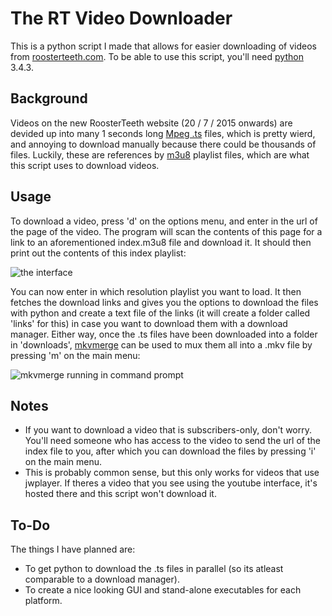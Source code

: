 # The RT Video Downloader
This is a python script I made that allows for easier downloading of videos from <a href="http://roosterteeth.com">roosterteeth.com</a>. To be able to use this script, you'll need <a href="https://www.python.org/">python</a> 3.4.3.
<h2>Background</h2>
Videos on the new RoosterTeeth website (20 / 7 / 2015 onwards) are devided up into many 1 seconds long <a href="https://en.wikipedia.org/wiki/MPEG_transport_stream">Mpeg .ts</a> files, which is pretty wierd, and annoying to download manually because there could be thousands of files. Luckily, these are references by <a href="https://en.wikipedia.org/wiki/M3U">m3u8</a> playlist files, which are what this script uses to download videos.
<h2>Usage</h2>
To download a video, press 'd' on the options menu, and enter in the url of the page of the video. The program will scan the contents of this page for a link to an aforementioned index.m3u8 file and download it. It should then print out the contents of this index playlist:

![the interface](https://cloud.githubusercontent.com/assets/13566135/9007141/86a35d86-37e2-11e5-886f-8fb73491d2c4.png)

You can now enter in which resolution playlist you want to load. It then fetches the download links and gives you the options to download the files with python and create a text file of the links (it will create a folder called 'links' for this) in case you want to download them with a download manager. Either way, once the .ts files have been downloaded into a folder in 'downloads', <a href="https://www.bunkus.org/videotools/mkvtoolnix/">mkvmerge</a> can be used to mux them all into a .mkv file by pressing 'm' on the main menu:

![mkvmerge running in command prompt](https://cloud.githubusercontent.com/assets/13566135/8977947/ca7e3194-36f1-11e5-937c-861846592bcc.png)

<h2>Notes</h2>

<ul>
<li>If you want to download a video that is subscribers-only, don't worry. You'll need someone who has access to the video to send the url of the index file to you, after which you can download the files by pressing 'i' on the main menu.
<li>This is probably common sense, but this only works for videos that use jwplayer. If theres a video that you see using the youtube interface, it's hosted there and this script won't download it.</li>
</ul>

<h2>To-Do</h2>

The things I have planned are:

<ul>
<li>To get python to download the .ts files in parallel (so its atleast comparable to a download manager).</li>
<li>To create a nice looking GUI and stand-alone executables for each platform.</li>
</ul>
